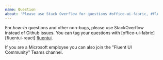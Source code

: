 ```yaml
---
name: Question
about: 'Please use Stack Overflow for questions #office-ui-fabric, #fluentui-react, #fluentui'
---
```


For _how-to_ questions and other non-bugs, please use StackOverflow instead of Github issues. You can tag your questions with [office-ui-fabric] [fluentui-react] [fluentui](https://stackoverflow.com/questions/tagged/office-ui-fabric).

If you are a Microsoft employee you can also join the "Fluent UI Community" Teams channel.
